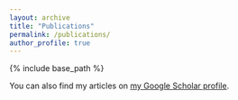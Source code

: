 ```yaml
---
layout: archive
title: "Publications"
permalink: /publications/
author_profile: true
---
```


<!-- {% if author.googlescholar %}
  You can also find my articles on <u><a href="{{author.googlescholar}}">my Google Scholar profile</a>.</u>
{% endif %} -->

{% include base_path %}

You can also find my articles on [my Google Scholar profile](https://scholar.google.com/citations?user=l2GmQnQAAAAJ&hl=zh-CN).

<!-- 
{% for post in site.publications reversed %}
  {% include archive-single.html %}
{% endfor %} -->
